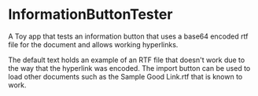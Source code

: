 # InformationButtonTester
A Toy app that tests an information button that uses a base64 encoded rtf file for the document and allows working hyperlinks.

The default text holds an example of an RTF file that doesn't work due to the way that the hyperlink was encoded.  The import button can be used to load other documents such as the Sample Good Link.rtf that is known to work.
